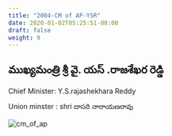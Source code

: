 ```yaml
---
title: "2004-CM of AP-YSR"
date: 2020-01-02T05:25:51-08:00
draft: false
weight: 9
---
```


## ముఖ్యమంత్రి శ్రీ వై. యస్ .రాజశేఖర రెడ్డి


Chief Minister: Y.S.rajashekhara Reddy

Union minster : shri దాసరి నారాయణరావు 

![cm_of_ap](/images/felicitations/ysr_2004_1.png)


